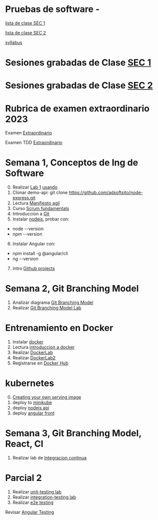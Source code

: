 # Pruebas de software - 

[lista de clase SEC 1](https://docs.google.com/spreadsheets/d/1XNwvxhf7aF4pcgKiun-NY-tatLMJhS4D/edit?usp=sharing&ouid=103318994033956699072&rtpof=true&sd=true)

[lista de clase SEC 2](https://docs.google.com/spreadsheets/d/106WWU_JP-f2grIMehLAIReLMdDjVKe5ts7DBjPp5UM0/edit?usp=sharing)

[syllabus](https://docs.google.com/document/d/1H9nbPj3L5dLbrELgZens8WIjB5eVYBD0/edit)

# Sesiones grabadas de Clase [SEC 1](https://drive.google.com/drive/folders/1cjlqOce-MwIo_RSv8OI9t0dycoqRlafV?usp=sharing)
# Sesiones grabadas de Clase [SEC 2](https://drive.google.com/drive/folders/1hVoDOc7y1UOSj88EYb7TIvTdIvXh6jwc?usp=sharing)

# Rubrica de examen extraordinario 2023
Examen [Extraordinario](https://docs.google.com/document/d/1Oj9jhaj4Vb-vz8mD1W12e6tL8UEzyclisOEKpZHk2U4/edit?usp=sharing)

Examen TDD [Extraordinario](https://docs.google.com/document/d/1YijbhTCZnHuuRjOtPdS561AgCaVx9TyyWbEfbVenWq4/edit?usp=sharing)

# Semana 1,  Conceptos de Ing de Software
0. Realizar [Lab 1](https://docs.google.com/presentation/d/1AcUrU5uDi_bH3lx-g7yIzXbyADRzmB1n/edit?usp=sharing&ouid=103318994033956699072&rtpof=true&sd=true) [usando](https://docs.google.com/presentation/d/16PWGRuL87S93ggyhgwX6jNsY9qhCTk-k/edit?usp=sharing&ouid=103318994033956699072&rtpof=true&sd=true)
1. Clonar demo-api:  git clone https://github.com/adsoftsito/node-express.git
2. Lectura [Manifiesto agil](https://agilemanifesto.org/)
3. Curso [Scrum fundamentals](https://www.scrumstudy.com/certification/scrum-fundamentals-certified)
4. Introduccion a [Git](https://www.github.com/adsoftsito/tdd/blob/master/w1/tdd_week1_intro_git.pdf)
5. Instalar [nodejs](https://nodejs.org/es/download/), probar con:
* node --version
* npm --version
6. Instalar Angular con:
* npm install -g @angular/cli
* ng --version
7. Intro [Github projects](https://www.ssw.com.au/rules/rules-to-better-scrum-using-github)

# Semana 2,  Git Branching Model
1. Analizar diagrama [Git Branching Model](https://github.com/adsoftsito/apis/blob/master/w4/gitBranchingModel.pdf)
2. Realizar [Git Branching Model Lab](https://github.com/adsoftsito/apis/blob/master/w4/gitbranching.pdf)

# Entrenamiento en Docker
1. Instalar [docker](https://docs.docker.com/engine/install/centos/)
2. Lectura [introduccion a docker](https://github.com/adsoftsito/web/blob/main/w1/docker_intro.pdf)
3. Realizar [DockerLab](https://github.com/adsoftsito/web/blob/main/w1/dockerlab.pdf)
4. Realizar [DockerLab2](https://github.com/adsoftsito/web/blob/main/w2/dockerlab2.pdf)
5. Registrarse en [Docker Hub](https://hub.docker.com/)

# kubernetes
0. [Creating your own serving image](https://www.tensorflow.org/tfx/serving/docker)
1. deploy to [minikube](https://docs.google.com/presentation/d/1KufW46qT7pr_kWVLWu6iQAnmTD9AkaPoSqT04sHCYfE/edit#slide=id.gcb9a0b074_1_103)
2. deploy [nodejs api](https://github.com/adsoftsito/node-express)
3. deploy [angular front](https://github.com/adsoftsito/calidad_pruebas/blob/main/TC_3004B_Sess5_deploy.pptx)  

# Semana 3,  Git Branching Model, React, CI 
1. Realizar lab de [Integracion continua](https://github.com/adsoftsito/apis/blob/master/w5/tdd_ci.pdf)


# Parcial 2
1. Realizar [unit-testing lab](https://docs.google.com/presentation/d/1Ig-ewa5ifa4JqhCPOzbEcf-LKW6EZcKK2Ws0o3eyME8/edit?usp=sharing)
2. Realizar [integration-testing lab](https://docs.google.com/presentation/d/16q85zQCj4DZdbakqfJkRo8ZHovYNv5vmVXmeXpYWCck/edit?usp=sharing)
3. Realizar [e2e testing](https://docs.google.com/presentation/d/10kqUfAz6EdZ_uHOT6GduhgMnhfCUOePGm7NW-AuA9ho/edit?usp=sharing)

Revisar [Angular Testing](https://angular.io/guide/testing)
